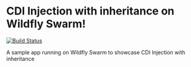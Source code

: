 # CDI Injection with inheritance on Wildfly Swarm!

[![Build Status](https://travis-ci.org/cardil/cdi-inheritance-wildfly-swarm.svg?branch=master)](https://travis-ci.org/cardil/cdi-inheritance-wildfly-swarm)

A sample app running on Wildfly Swarm to showcase CDI Injection with inheritance


